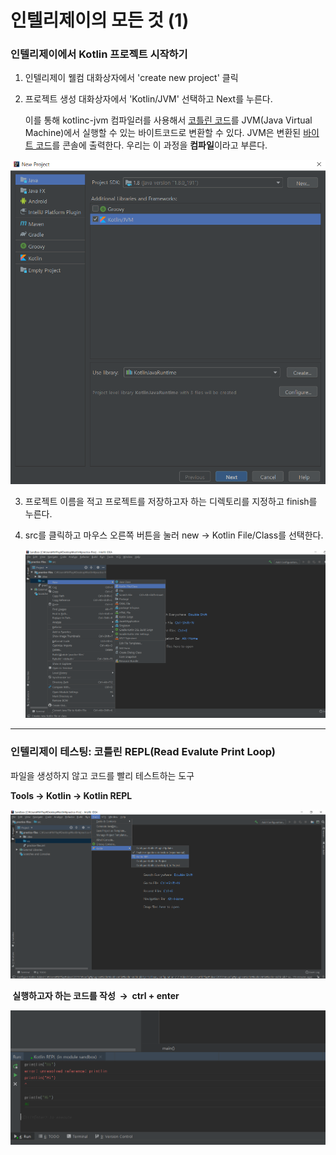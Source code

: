 # 인텔리제이의 모든 것 (1)

### 인텔리제이에서 Kotlin 프로젝트 시작하기

1. 인텔리제이 웰컴 대화상자에서 'create new project' 클릭

2. 프로젝트 생성 대화상자에서 'Kotlin/JVM' 선택하고 Next를 누른다.

   이를 통해 kotlinc-jvm 컴파일러를 사용해서 <u>코틀린 코드</u>를 JVM(Java Virtual Machine)에서 실행할 수 있는 바이트코드로 변환할 수 있다. JVM은 변환된 <u>바이트 코드</u>를 콘솔에 출력한다. 우리는 이 과정을 <strong>컴파일</strong>이라고 부른다.

![NewProjectsBox](./captures/NewProjectsBox.png)



3. 프로젝트 이름을 적고 프로젝트를 저장하고자 하는 디렉토리를 지정하고 finish를 누른다.

4. src를 클릭하고 마우스 오른쪽 버튼을 눌러 new → Kotlin File/Class를 선택한다.

   ![CreateKotlinFile](./captures/CreateKotlinFile.png)



---------------------

### 인텔리제이 테스팅: 코틀린 REPL(Read Evalute Print Loop)

파일을 생성하지 않고 코드를 빨리 테스트하는 도구

<b>Tools → Kotlin → Kotlin REPL</b>

![KotlinREPL](./captures/KotlinREPL.png)



<strong> 실행하고자 하는 코드를 작성  →  ctrl + enter</strong>

![ExecutingKotlinREPL](./captures/ExecutingKotlinREPL.png)




